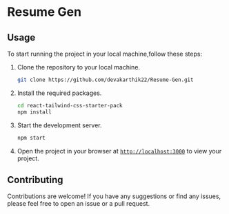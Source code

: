 # Resume Gen



## Usage

To start running the project in your local machine,follow these steps:

1. Clone the repository to your local machine.
    ```sh
    git clone https://github.com/devakarthik22/Resume-Gen.git
    ```

1. Install the required packages.
    ```sh
    cd react-tailwind-css-starter-pack
    npm install
    ```

1. Start the development server.
    ```sh
    npm start
    ```
1. Open the project in your browser at [`http://localhost:3000`](http://localhost:3000) to view your project.

## Contributing

Contributions are welcome! If you have any suggestions or find any issues, please feel free to open an issue or a pull request.
